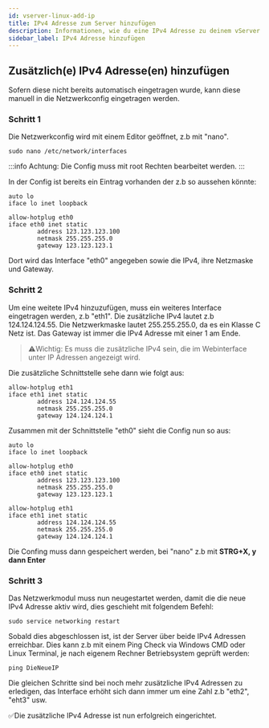 ```yaml
---
id: vserver-linux-add-ip
title: IPv4 Adresse zum Server hinzufügen
description: Informationen, wie du eine IPv4 Adresse zu deinem vServer von ZAP-Hosting hinzufügen kannst - ZAP-Hosting.com Dokumentationen
sidebar_label: IPv4 Adresse hinzufügen
---
```


## Zusätzlich(e) IPv4 Adresse(en) hinzufügen

Sofern diese nicht bereits automatisch eingetragen wurde, kann diese manuell in die Netzwerkconfig eingetragen werden. 

### Schritt 1
Die Netzwerkconfig wird mit einem Editor geöffnet, z.b mit "nano". 
```
sudo nano /etc/network/interfaces
```
:::info
Achtung: Die Config muss mit root Rechten bearbeitet werden.
:::

In der Config ist bereits ein Eintrag vorhanden der z.b so aussehen könnte:
```
auto lo
iface lo inet loopback

allow-hotplug eth0
iface eth0 inet static
        address 123.123.123.100
        netmask 255.255.255.0
        gateway 123.123.123.1
```
Dort wird das Interface "eth0" angegeben sowie die IPv4, ihre Netzmaske und Gateway. 

### Schritt 2

Um eine weitete IPv4 hinzuzufügen, muss ein weiteres Interface eingetragen werden, z.b "eth1".
Die zusätzliche IPv4 lautet z.b 124.124.124.55.
Die Netzwerkmaske lautet 255.255.255.0, da es ein Klasse C Netz ist. 
Das Gateway ist immer die IPv4 Adresse mit einer 1 am Ende.

>⚠️Wichtig: Es muss die zusätzliche IPv4 sein, die im Webinterface unter IP Adressen angezeigt wird. 


Die zusätzliche Schnittstelle sehe dann wie folgt aus: 

```
allow-hotplug eth1
iface eth1 inet static
        address 124.124.124.55
        netmask 255.255.255.0
        gateway 124.124.124.1
```

Zusammen mit der Schnittstelle "eth0" sieht die Config nun so aus:

```
auto lo
iface lo inet loopback

allow-hotplug eth0
iface eth0 inet static
        address 123.123.123.100
        netmask 255.255.255.0
        gateway 123.123.123.1
        
allow-hotplug eth1
iface eth1 inet static
        address 124.124.124.55
        netmask 255.255.255.0
        gateway 124.124.124.1
```
Die Confing muss dann gespeichert werden, bei "nano" z.b mit **STRG+X, y dann Enter**

### Schritt 3

Das Netzwerkmodul muss nun neugestartet werden, damit die die neue IPv4 Adresse aktiv wird, dies geschieht mit folgendem Befehl:
```
sudo service networking restart
```
Sobald dies abgeschlossen ist, ist der Server über beide IPv4 Adressen erreichbar. 
Dies kann z.b mit einem Ping Check via Windows CMD oder Linux Terminal, je nach eigenem Rechner Betriebsystem geprüft werden:
```
ping DieNeueIP
```
Die gleichen Schritte sind bei noch mehr zusätzliche IPv4 Adressen zu erledigen, das Interface erhöht sich dann immer um eine Zahl z.b "eth2", "eht3" usw.

✅Die zusätzliche IPv4 Adresse ist nun erfolgreich eingerichtet.
